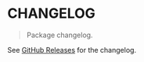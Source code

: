 # CHANGELOG

> Package changelog.

See [GitHub Releases](https://github.com/stdlib-js/constants-float64-max-safe-integer/releases) for the changelog.
